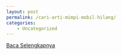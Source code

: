```yaml
---
layout: post
permalink: /cari-arti-mimpi-mobil-hilang/
categories:
    - Uncategorized
---
```


[Baca Selengkapnya](/02)